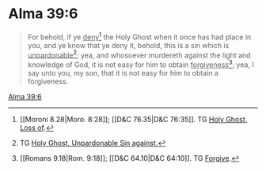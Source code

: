 # Alma 39:6

> For behold, if ye <u>deny</u>[^a] the Holy Ghost when it once has had place in you, and ye know that ye deny it, behold, this is a sin which is <u>unpardonable</u>[^b]; yea, and whosoever murdereth against the light and knowledge of God, it is not easy for him to obtain <u>forgiveness</u>[^c]; yea, I say unto you, my son, that it is not easy for him to obtain a forgiveness.

[Alma 39:6](https://www.churchofjesuschrist.org/study/scriptures/bofm/alma/39?lang=eng&id=p6#p6)


[^a]: [[Moroni 8.28|Moro. 8:28]]; [[D&C 76.35|D&C 76:35]]. TG [Holy Ghost, Loss of](https://www.churchofjesuschrist.org/study/scriptures/tg/holy-ghost-loss-of?lang=eng).
[^b]: TG [Holy Ghost, Unpardonable Sin against.](https://www.churchofjesuschrist.org/study/scriptures/tg/holy-ghost-unpardonable-sin-against?lang=eng)
[^c]: [[Romans 9.18|Rom. 9:18]]; [[D&C 64.10|D&C 64:10]]. TG [Forgive](https://www.churchofjesuschrist.org/study/scriptures/tg/forgive?lang=eng).

